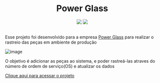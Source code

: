 <div align="center">
  
# Power Glass
  <img src="https://img.shields.io/badge/HTML-239120?style=for-the-badge&logo=html5&logoColor=white">
  <img src="https://img.shields.io/badge/CSS-239120?&style=for-the-badge&logo=css3&logoColor=white">
</div>
<br>
<p>Esse projeto foi desenvolvido para a empresa <a href="https://www.powerglass.ind.br/" target="_blank">Power Glass</a> para realizar o rastreio das peças em ambiente de produção</p>

![image](https://github.com/JohnSilva98/FormPowerGlass/assets/53828298/307293eb-3bb8-4f5d-9941-2a3fc3e888c7)

<p>O objetivo é adicionar as peças ao sistema, e poder rastreá-las atraves do número de ordem de serviço(OS) e atualizar os dados</p>

<a href="https://producao-powerglass.vercel.app/" target="_blank">Clique aqui para acessar o projeto</a>
